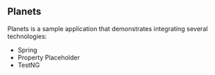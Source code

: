 Planets
-------

Planets is a sample application that demonstrates integrating several technologies:

* Spring
* Property Placeholder
* TestNG

